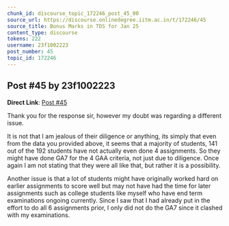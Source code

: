 ```yaml
---
chunk_id: discourse_topic_172246_post_45_00
source_url: https://discourse.onlinedegree.iitm.ac.in/t/172246/45
source_title: Bonus Marks in TDS for Jan 25
content_type: discourse
tokens: 222
username: 23f1002223
post_number: 45
topic_id: 172246
---
```


## Post #45 by 23f1002223

**Direct Link**: [Post #45](https://discourse.onlinedegree.iitm.ac.in/t/172246/45)

Thank you for the response sir, however my doubt was regarding a different issue.

It is not that I am jealous of their diligence or anything, its simply that even from the data you provided above, it seems that a majority of students, 141 out of the 192 students have not actually even done 4 assignments. So they might have done GA7 for the 4 GAA criteria, not just due to diligence. Once again I am not stating that they were all like that, but rather it is a possibility.

Another issue is that a lot of students might have originally worked hard on earlier assignments to score well but may not have had the time for later assignments such as college students like myself who have end term examinations ongoing currently. Since I saw that I had already put in the effort to do all 6 assignments prior, I only did not do the GA7 since it clashed with my examinations.
